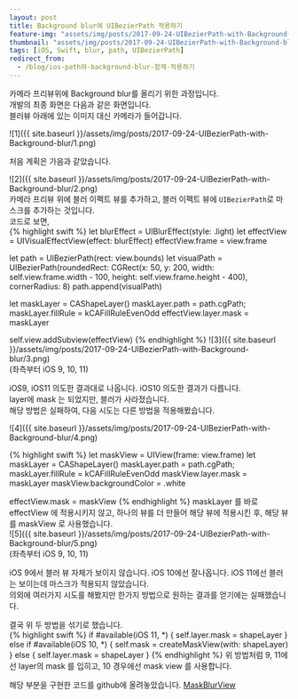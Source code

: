 ```yaml
---
layout: post
title: Background blur에 UIBezierPath 적용하기
feature-img: "assets/img/posts/2017-09-24-UIBezierPath-with-Background-blur/3.png"
thumbnail: "assets/img/posts/2017-09-24-UIBezierPath-with-Background-blur/3.png"
tags: [iOS, Swift, blur, path, UIBezierPath]
redirect_from:
  - /blog/ios-path와-background-blur-함께-적용하기
---
```

카메라 프리뷰위에 Background blur를 올리기 위한 과정입니다.  
개발의 최종 화면은 다음과 같은 화면입니다.  
블러뷰 아래에 있는 이미지 대신 카메라가 들어갑니다.  

![1]({{ site.baseurl }}/assets/img/posts/2017-09-24-UIBezierPath-with-Background-blur/1.png)

처음 계획은 가음과 같았습니다.  

![2]({{ site.baseurl }}/assets/img/posts/2017-09-24-UIBezierPath-with-Background-blur/2.png)  
카메라 프리뷰 위에 블러 이펙트 뷰를 추가하고, 블러 이펙트 뷰에 `UIBezierPath`로 마스크를 추가하는 것입니다.  
코드로 보면,  
{% highlight swift %}
let blurEffect = UIBlurEffect(style: .light)
let effectView = UIVisualEffectView(effect: blurEffect)
effectView.frame = view.frame

let path = UIBezierPath(rect: view.bounds)
let visualPath = UIBezierPath(roundedRect: CGRect(x: 50,
                                                  y: 200,
                                                  width: self.view.frame.width - 100,
                                                  height: self.view.frame.height - 400),
                              cornerRadius: 8)
path.append(visualPath)

let maskLayer = CAShapeLayer()
maskLayer.path = path.cgPath;
maskLayer.fillRule = kCAFillRuleEvenOdd
effectView.layer.mask = maskLayer

self.view.addSubview(effectView)
{% endhighlight %}
![3]({{ site.baseurl }}/assets/img/posts/2017-09-24-UIBezierPath-with-Background-blur/3.png)  
(좌측부터 iOS 9, 10, 11)

iOS9, iOS11 의도한 결과대로 나옵니다.  iOS10 의도한 결과가 다릅니다.  
layer에 mask 는 되었지만, 블러가 사라졌습니다.  
해당 방법은 실패하여, 다음 시도는 다른 방법을 적용해봤습니다.

![4]({{ site.baseurl }}/assets/img/posts/2017-09-24-UIBezierPath-with-Background-blur/4.png)  

{% highlight swift %}
let maskView = UIView(frame: view.frame)
let maskLayer = CAShapeLayer()
maskLayer.path = path.cgPath;
maskLayer.fillRule = kCAFillRuleEvenOdd
maskView.layer.mask = maskLayer
maskView.backgroundColor = .white

effectView.mask = maskView
{% endhighlight %}
maskLayer 를 바로 effectView 에 적용시키지 않고, 하나의 뷰를 더 만들어 해당 뷰에 적용시킨 후, 해당 뷰를 maskView 로 사용했습니다.  
![5]({{ site.baseurl }}/assets/img/posts/2017-09-24-UIBezierPath-with-Background-blur/5.png)  
(좌측부터 iOS 9, 10, 11)

iOS 9에서 블러 뷰 자체가 보이지 않습니다. iOS 10에선 잘나옵니다. iOS 11에선 블러는 보이는데 마스크가 적용되지 않았습니다.  
의외에 여러가지 시도를 해봤지만 한가지 방법으로 원하는 결과를 얻기에는 실패했습니다.  

결국 위 두 방법을 섞기로 했습니다.  
{% highlight swift %}
if #available(iOS 11, *) {
  self.layer.mask = shapeLayer
} else if #available(iOS 10, *) {
  self.mask = createMaskView(with: shapeLayer)
} else {
  self.layer.mask = shapeLayer
}
{% endhighlight %}
위 방법처럼 9, 11에선 layer의 mask 를 입히고, 10 경우에선 mask view 를 사용합니다.

해당 부분을 구현한 코드를 github에 올려놓았습니다.  [MaskBlurView](https://github.com/kjisoo/MaskBlurView)
